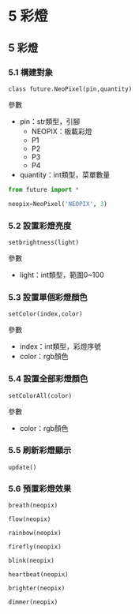 # 5 彩燈

## 5 彩燈

### 5.1 構建對象

`class future.NeoPixel(pin,quantity)`

參數

* pin：str類型，引腳
  * NEOPIX：板載彩燈
  * P1
  * P2
  * P3
  * P4
* quantity：int類型，菜單數量

```python
from future import *

neopix=NeoPixel('NEOPIX', 3)
```

### 5.2 設置彩燈亮度

`setbrightness(light)`

參數

* light：int類型，範圍0\~100

### 5.3 設置單個彩燈顏色

`setColor(index,color)`

參數

* index：int類型，彩燈序號
* color：rgb顏色

### 5.4 設置全部彩燈顏色

`setColorAll(color)`

參數

* color：rgb顏色

### 5.5 刷新彩燈顯示

`update()`

### 5.6 預置彩燈效果

`breath(neopix)`

`flow(neopix)`

`rainbow(neopix)`

`firefly(neopix)`

`blink(neopix)`

`heartbeat(neopix)`

`brighter(neopix)`

`dimmer(neopix)`
